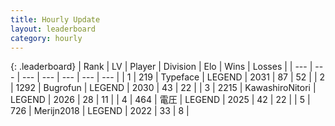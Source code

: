 ```yaml
---
title: Hourly Update
layout: leaderboard
category: hourly
---
```


{: .leaderboard}
| Rank | LV | Player | Division | Elo | Wins | Losses |
| --- | --- | --- | --- | --- | --- | --- |
| <span data-change="0">1</span> | 219 | <span title="ID: 628233">Typeface</span> | LEGEND | <span data-change="0">2031</span> | <span data-change="0">87</span> | <span data-change="0">52</span> |
| <span data-change="0">2</span> | 1292 | <span title="ID: 46333">Bugrofun</span> | LEGEND | <span data-change="0">2030</span> | <span data-change="0">43</span> | <span data-change="0">22</span> |
| <span data-change="0">3</span> | 2215 | <span title="ID: 164871">KawashiroNitori</span> | LEGEND | <span data-change="0">2026</span> | <span data-change="0">28</span> | <span data-change="0">11</span> |
| <span data-change="3">4</span> | 464 | <span title="ID: 407707">電圧</span> | LEGEND | <span data-change="9">2025</span> | <span data-change="1">42</span> | <span data-change="0">22</span> |
| <span data-change="-1">5</span> | 726 | <span title="ID: 489101">Merijn2018</span> | LEGEND | <span data-change="0">2022</span> | <span data-change="0">33</span> | <span data-change="0">8</span> |